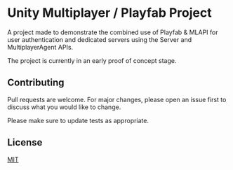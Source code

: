 # Unity Multiplayer / Playfab Project

A project made to demonstrate the combined use of Playfab & MLAPI for user authentication and dedicated servers using the Server and MultiplayerAgent APIs.

The project is currently in an early proof of concept stage. 


## Contributing
Pull requests are welcome. For major changes, please open an issue first to discuss what you would like to change.

Please make sure to update tests as appropriate.

## License
[MIT](https://choosealicense.com/licenses/mit/)
